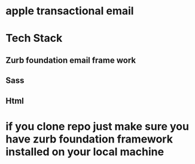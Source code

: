 # apple transactional email

# Tech Stack

## Zurb foundation email frame work

## Sass

## Html



# if you clone repo just make sure you have zurb foundation framework installed on your local machine
